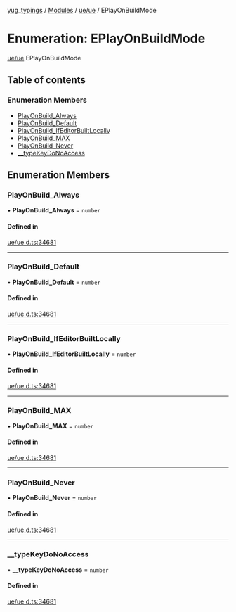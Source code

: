 [yug_typings](../README.md) / [Modules](../modules.md) / [ue/ue](../modules/ue_ue.md) / EPlayOnBuildMode

# Enumeration: EPlayOnBuildMode

[ue/ue](../modules/ue_ue.md).EPlayOnBuildMode

## Table of contents

### Enumeration Members

- [PlayOnBuild\_Always](ue_ue.EPlayOnBuildMode.md#playonbuild_always)
- [PlayOnBuild\_Default](ue_ue.EPlayOnBuildMode.md#playonbuild_default)
- [PlayOnBuild\_IfEditorBuiltLocally](ue_ue.EPlayOnBuildMode.md#playonbuild_ifeditorbuiltlocally)
- [PlayOnBuild\_MAX](ue_ue.EPlayOnBuildMode.md#playonbuild_max)
- [PlayOnBuild\_Never](ue_ue.EPlayOnBuildMode.md#playonbuild_never)
- [\_\_typeKeyDoNoAccess](ue_ue.EPlayOnBuildMode.md#__typekeydonoaccess)

## Enumeration Members

### PlayOnBuild\_Always

• **PlayOnBuild\_Always** = `number`

#### Defined in

[ue/ue.d.ts:34681](https://github.com/YugMetaverse/yug_typings/blob/25cad34/ue/ue.d.ts#L34681)

___

### PlayOnBuild\_Default

• **PlayOnBuild\_Default** = `number`

#### Defined in

[ue/ue.d.ts:34681](https://github.com/YugMetaverse/yug_typings/blob/25cad34/ue/ue.d.ts#L34681)

___

### PlayOnBuild\_IfEditorBuiltLocally

• **PlayOnBuild\_IfEditorBuiltLocally** = `number`

#### Defined in

[ue/ue.d.ts:34681](https://github.com/YugMetaverse/yug_typings/blob/25cad34/ue/ue.d.ts#L34681)

___

### PlayOnBuild\_MAX

• **PlayOnBuild\_MAX** = `number`

#### Defined in

[ue/ue.d.ts:34681](https://github.com/YugMetaverse/yug_typings/blob/25cad34/ue/ue.d.ts#L34681)

___

### PlayOnBuild\_Never

• **PlayOnBuild\_Never** = `number`

#### Defined in

[ue/ue.d.ts:34681](https://github.com/YugMetaverse/yug_typings/blob/25cad34/ue/ue.d.ts#L34681)

___

### \_\_typeKeyDoNoAccess

• **\_\_typeKeyDoNoAccess** = `number`

#### Defined in

[ue/ue.d.ts:34681](https://github.com/YugMetaverse/yug_typings/blob/25cad34/ue/ue.d.ts#L34681)
